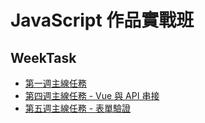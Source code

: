 # JavaScript 作品實戰班
## WeekTask

- [第一週主線任務](https://panyensu.github.io/WeekTask/Week_01/%E4%B8%BB%E7%B7%9A%E4%BD%9C%E6%A5%AD_01_Todo.html)
- [第四週主線任務 - Vue 與 API 串接]( https://panyensu.github.io/WeekTask/Week_04/login.html)
- [第五週主線任務 - 表單驗證]( https://panyensu.github.io/WeekTask/Week_05/index.html)




